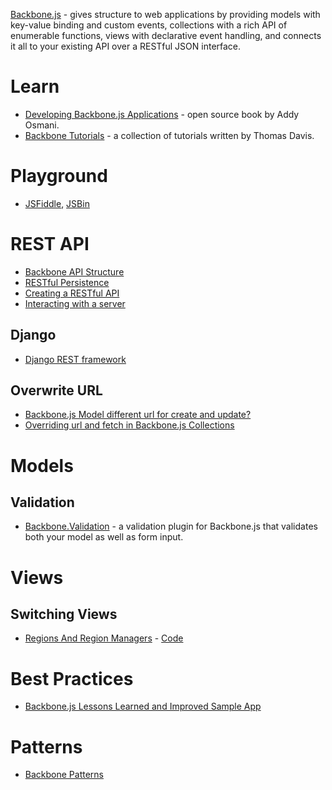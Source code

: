 [Backbone.js](http://backbonejs.org/) - gives structure to web applications by providing models with key-value binding and custom events, collections with a rich API of enumerable functions, views with declarative event handling, and connects it all to your existing API over a RESTful JSON interface.

# Learn
* [Developing Backbone.js Applications](http://addyosmani.github.io/backbone-fundamentals/) - open source book by Addy Osmani.
* [Backbone Tutorials](http://backbonetutorials.com/) - a collection of tutorials written by Thomas Davis.

# Playground
* [JSFiddle](http://jsfiddle.net/jnf8B/), [JSBin](http://jsbin.com/iwiwox/922/edit)

# REST API

* [Backbone API Structure](http://addyosmani.github.io/backbone-fundamentals/#creating-the-back-end)
* [RESTful Persistence](http://addyosmani.github.io/backbone-fundamentals/#restful-persistence)
* [Creating a RESTful API](http://addyosmani.github.io/backbone-fundamentals/#creating-the-back-end)
* [Interacting with a server](http://addyosmani.github.io/backbone-fundamentals/#talking-to-the-server)

## Django

* [Django REST framework](http://www.django-rest-framework.org/)

## Overwrite URL

* [Backbone.js Model different url for create and update?](http://stackoverflow.com/a/8733071/2510374)
* [Overriding url and fetch in Backbone.js Collections](http://japhr.blogspot.de/2011/10/overriding-url-and-fetch-in-backbonejs.html)

# Models

## Validation

* [Backbone.Validation](https://github.com/thedersen/backbone.validation) - a validation plugin for Backbone.js that validates both your model as well as form input.

# Views

## Switching Views
* [Regions And Region Managers](http://lostechies.com/derickbailey/2011/12/12/composite-js-apps-regions-and-region-managers/) - [Code](https://gist.github.com/derickbailey/1468250)

# Best Practices
* [Backbone.js Lessons Learned and Improved Sample App](http://coenraets.org/blog/2012/01/backbone-js-lessons-learned-and-improved-sample-app/)

# Patterns
* [Backbone Patterns](http://ricostacruz.com/backbone-patterns/)
